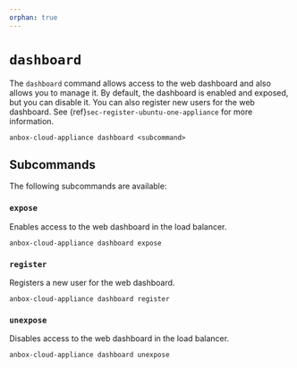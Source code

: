 ```yaml
---
orphan: true
---
```

# `dashboard`

The `dashboard` command allows access to the web dashboard and also allows you to manage it. By default, the dashboard is enabled and exposed, but you can disable it. You can also register new users for the web dashboard. See {ref}`sec-register-ubuntu-one-appliance` for more information.

    anbox-cloud-appliance dashboard <subcommand>

## Subcommands

The following subcommands are available:

### `expose`

Enables access to the web dashboard in the load balancer.

    anbox-cloud-appliance dashboard expose

### `register`

Registers a new user for the web dashboard.

    anbox-cloud-appliance dashboard register

### `unexpose`

Disables access to the web dashboard in the load balancer.

    anbox-cloud-appliance dashboard unexpose

